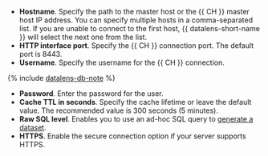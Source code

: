 - **Hostname**. Specify the path to the master host or the {{ CH }} master host IP address. You can specify multiple hosts in a comma-separated list. If you are unable to connect to the first host, {{ datalens-short-name }} will select the next one from the list.
- **HTTP interface port**. Specify the {{ CH }} connection port. The default port is 8443.
- **Username**. Specify the username for the {{ CH }} connection.

{% include [datalens-db-note](datalens-db-note.md) %}

- **Password**. Enter the password for the user.
- **Cache TTL in seconds**. Specify the cache lifetime or leave the default value. The recommended value is 300 seconds (5 minutes).
- **Raw SQL level**. Enables you to use an ad-hoc SQL query to [generate a dataset](../../datalens/concepts/dataset/settings.md#sql-request-in-datatset).
- **HTTPS**. Enable the secure connection option if your server supports HTTPS.


